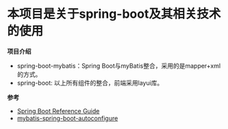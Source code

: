 # 本项目是关于spring-boot及其相关技术的使用

**项目介绍**
+ spring-boot-mybatis：Spring Boot与myBatis整合，采用的是mapper+xml的方式。
+ spring-boot: 以上所有组件的整合，前端采用layui库。


**参考**
+ <a href="https://docs.spring.io/spring-boot/docs/1.5.7.RELEASE/reference/htmlsingle/">Spring Boot Reference Guide</a>
+ <a href="http://www.mybatis.org/spring-boot-starter/mybatis-spring-boot-autoconfigure/index.html">mybatis-spring-boot-autoconfigure</a>
